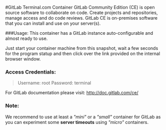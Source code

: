 #GitLab Terminal.com Container
GitLab Community Edition (CE) is open source software to collaborate on code. 
Create projects and repositories, manage access and do code reviews. 
GitLab CE is on-premises software that you can install and use on your server(s).

###Usage:
This container has a GitLab instance auto-configurable and almost ready to use.

Just start your container machine from this snapshot, wait a few seconds for the program statup and then click over the link provided on the internal browser window.


### Access Credentials:
>Username: root
>Password: terminal

For GitLab documentation please visit: http://doc.gitlab.com/ce/

### Note:
We recommend to use at least a *"mini"* or a *"small"* container for GitLab as you can experiment some **server timeouts** using *"micro"* containers.